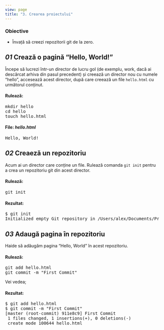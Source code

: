 ```yaml
---
view: page
title: "3. Crearea proiectului"
---
```


<h3>Obiective</h3>

<ul><li>Învață să creezi repozitorii git de la zero.</li></ul>

<h2><em>01</em> Crează o pagină “Hello, World!”</h2>

<p>Începe să lucrezi într-un director de lucru gol (de exemplu, work, dacă ai descărcat arhiva din pasul precedent) și creează un director nou cu numele “hello”, accesează acest director, după care creează un file <code>hello.html</code> cu următorul conținut.</p>

<h4 class="h4-pre">Rulează:</h4>

<pre class="instructions">mkdir hello
cd hello
touch hello.html</pre>

<h4 class="h4-pre">File: <em>hello.html</em></h4>

<pre class="file">Hello, World!</pre>

<h2><em>02</em> Creaeză un repozitoriu</h2>

<p>Acum ai un director care conține un file. Rulează comanda <code>git init</code> pentru a crea un repozitoriu git din acest director.</p>

<h4 class="h4-pre">Rulează:</h4>

<pre class="instructions">git init</pre>

<h4 class="h4-pre">Rezultat:</h4>

<pre class="sample">$ git init
Initialized empty Git repository in /Users/alex/Documents/Presentations/githowto/auto/hello/.git/
</pre>

<h2><em>03</em> Adaugă pagina în repozitoriu</h2>

<p>Haide să adăugăm pagina “Hello, World” în acest repozitoriu.</p>

<h4 class="h4-pre">Rulează:</h4>

<pre class="instructions">git add hello.html
git commit -m "First Commit"</pre>

<p>Vei vedea;</p>

<h4 class="h4-pre">Rezultat:</h4>

<pre class="sample">$ git add hello.html
$ git commit -m "First Commit"
[master (root-commit) 911e8c9] First Commit
 1 files changed, 1 insertions(+), 0 deletions(-)
 create mode 100644 hello.html</pre>
